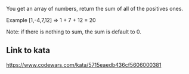 You get an array of numbers, return the sum of all of the positives ones.

Example [1,-4,7,12] => 1 + 7 + 12 = 20

Note: if there is nothing to sum, the sum is default to 0.

## Link to kata
https://www.codewars.com/kata/5715eaedb436cf5606000381